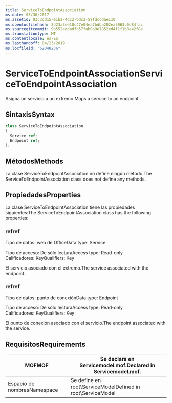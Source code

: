 ```yaml
---
title: ServiceToEndpointAssociation
ms.date: 03/30/2017
ms.assetid: 03c3cd15-e1b2-4dc2-bdc2-59fdccdae110
ms.openlocfilehash: 3d23a3ee10c47e04ea7bdba202ea5063c0d84fac
ms.sourcegitcommit: 9b552addadfb57fab0b9e7852ed4f1f1b8a42f8e
ms.translationtype: MT
ms.contentlocale: es-ES
ms.lasthandoff: 04/23/2019
ms.locfileid: "62048236"
---
```

# <a name="servicetoendpointassociation"></a><span data-ttu-id="877c7-102">ServiceToEndpointAssociation</span><span class="sxs-lookup"><span data-stu-id="877c7-102">ServiceToEndpointAssociation</span></span>
<span data-ttu-id="877c7-103">Asigna un servicio a un extremo.</span><span class="sxs-lookup"><span data-stu-id="877c7-103">Maps a service to an endpoint.</span></span>  
  
## <a name="syntax"></a><span data-ttu-id="877c7-104">Sintaxis</span><span class="sxs-lookup"><span data-stu-id="877c7-104">Syntax</span></span>  
  
```csharp
class ServiceToEndpointAssociation  
{  
  Service ref;  
  Endpoint ref;  
};  
```  
  
## <a name="methods"></a><span data-ttu-id="877c7-105">Métodos</span><span class="sxs-lookup"><span data-stu-id="877c7-105">Methods</span></span>  
 <span data-ttu-id="877c7-106">La clase ServiceToEndpointAssociation no define ningún método.</span><span class="sxs-lookup"><span data-stu-id="877c7-106">The ServiceToEndpointAssociation class does not define any methods.</span></span>  
  
## <a name="properties"></a><span data-ttu-id="877c7-107">Propiedades</span><span class="sxs-lookup"><span data-stu-id="877c7-107">Properties</span></span>  
 <span data-ttu-id="877c7-108">La clase ServiceToEndpointAssociation tiene las propiedades siguientes:</span><span class="sxs-lookup"><span data-stu-id="877c7-108">The ServiceToEndpointAssociation class has the following properties:</span></span>  
  
### <a name="ref"></a><span data-ttu-id="877c7-109">ref</span><span class="sxs-lookup"><span data-stu-id="877c7-109">ref</span></span>  
 <span data-ttu-id="877c7-110">Tipo de datos: web de Office</span><span class="sxs-lookup"><span data-stu-id="877c7-110">Data type: Service</span></span>  
  
 <span data-ttu-id="877c7-111">Tipo de acceso: De sólo lectura</span><span class="sxs-lookup"><span data-stu-id="877c7-111">Access type: Read-only</span></span>  
<span data-ttu-id="877c7-112">Calificadores: Key</span><span class="sxs-lookup"><span data-stu-id="877c7-112">Qualifiers: Key</span></span>  
  
 <span data-ttu-id="877c7-113">El servicio asociado con el extremo.</span><span class="sxs-lookup"><span data-stu-id="877c7-113">The service associated with the endpoint.</span></span>  
  
### <a name="ref"></a><span data-ttu-id="877c7-114">ref</span><span class="sxs-lookup"><span data-stu-id="877c7-114">ref</span></span>  
 <span data-ttu-id="877c7-115">Tipo de datos: punto de conexión</span><span class="sxs-lookup"><span data-stu-id="877c7-115">Data type: Endpoint</span></span>  
  
 <span data-ttu-id="877c7-116">Tipo de acceso: De sólo lectura</span><span class="sxs-lookup"><span data-stu-id="877c7-116">Access type: Read-only</span></span>  
<span data-ttu-id="877c7-117">Calificadores: Key</span><span class="sxs-lookup"><span data-stu-id="877c7-117">Qualifiers: Key</span></span>  
  
 <span data-ttu-id="877c7-118">El punto de conexión asociado con el servicio.</span><span class="sxs-lookup"><span data-stu-id="877c7-118">The endpoint associated with the service.</span></span>  
  
## <a name="requirements"></a><span data-ttu-id="877c7-119">Requisitos</span><span class="sxs-lookup"><span data-stu-id="877c7-119">Requirements</span></span>  
  
|<span data-ttu-id="877c7-120">MOF</span><span class="sxs-lookup"><span data-stu-id="877c7-120">MOF</span></span>|<span data-ttu-id="877c7-121">Se declara en Servicemodel.mof.</span><span class="sxs-lookup"><span data-stu-id="877c7-121">Declared in Servicemodel.mof.</span></span>|  
|---------|-----------------------------------|  
|<span data-ttu-id="877c7-122">Espacio de nombres</span><span class="sxs-lookup"><span data-stu-id="877c7-122">Namespace</span></span>|<span data-ttu-id="877c7-123">Se define en root\ServiceModel</span><span class="sxs-lookup"><span data-stu-id="877c7-123">Defined in root\ServiceModel</span></span>|
